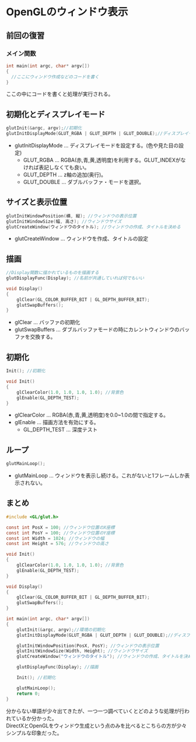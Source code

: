 # OpenGLのウィンドウ表示
## 前回の復習
### メイン関数
```c
int main(int argc, char* argv[]) 
{
  //ここにウィンドウ作成などのコードを書く
}
```
ここの中にコードを書くと処理が実行される。

## 初期化とディスプレイモード
```c
glutInit(&argc, argv);//初期化
glutInitDisplayMode(GLUT_RGBA | GLUT_DEPTH | GLUT_DOUBLE);//ディスプレイモード
```
- glutInitDisplayMode ... ディスプレイモードを設定する。(色や見た目の設定)
  - GLUT_RGBA … RGBA(赤,青,黄,透明度)を利用する。GLUT_INDEXがなければ表記しなくても良い。
  - GLUT_DEPTH … z軸の追加(奥行)。
  - GLUT_DOUBLE … ダブルバッファ・モードを選択。
  
## サイズと表示位置
```c
glutInitWindowPosition(横, 縦); //ウィンドウの表示位置
glutInitWindowSize(幅, 高さ); //ウィンドウサイズ
glutCreateWindow(ウィンドウのタイトル); //ウィンドウの作成、タイトルを決める
```
- glutCreateWindow ... ウィンドウを作成、タイトルの設定

## 描画
```c
//Display関数に描かれているものを描画する
glutDisplayFunc(Display); //名前が共通していれば何でもいい
```
```c
void Display() 
{
	glClear(GL_COLOR_BUFFER_BIT | GL_DEPTH_BUFFER_BIT);
	glutSwapBuffers();
}
```
- glClear ... バッファの初期化
- glutSwapBuffers ... ダブルバッファモードの時にカレントウィンドウのバッファを交換する。

## 初期化
```c
Init(); //初期化
```
```c
void Init() 
{
	glClearColor(1.0, 1.0, 1.0, 1.0); //背景色
	glEnable(GL_DEPTH_TEST);
}
```
- glClearColor ... RGBA(赤,青,黄,透明度)を0.0~1.0の間で指定する。
- glEnable ... 描画方法を有効にする。
  - GL_DEPTH_TEST … 深度テスト
  
## ループ
```c
glutMainLoop();
```
- glutMainLoop ... ウィンドウを表示し続ける。これがないと1フレームしか表示されない。

## まとめ
```c
#include <GL/glut.h>

const int PosX = 100; //ウィンドウ位置のX座標
const int PosY = 100; //ウィンドウ位置のY座標
const int Width = 1024; //ウィンドウの幅
const int Height = 576; //ウィンドウの高さ

void Init() 
{
	glClearColor(1.0, 1.0, 1.0, 1.0); //背景色
	glEnable(GL_DEPTH_TEST);
}

void Display() 
{
	glClear(GL_COLOR_BUFFER_BIT | GL_DEPTH_BUFFER_BIT);
	glutSwapBuffers();
}

int main(int argc, char* argv[]) 
{
	glutInit(&argc, argv);//環境の初期化
	glutInitDisplayMode(GLUT_RGBA | GLUT_DEPTH | GLUT_DOUBLE);//ディスプレイモード

	glutInitWindowPosition(PosX, PosY); //ウィンドウの表示位置
	glutInitWindowSize(Width, Height); //ウィンドウサイズ
	glutCreateWindow("ウィンドウのタイトル"); //ウィンドウの作成、タイトルを決める

	glutDisplayFunc(Display); //描画

	Init(); //初期化

	glutMainLoop();
	return 0;
}
```
分からない単語が少々出てきたが、一つ一つ調べていくとどのような処理が行われているか分かった。<br>
DirectXとOpenGLをウィンドウ生成という点のみを比べるとこちらの方が少々シンプルな印象だった。
